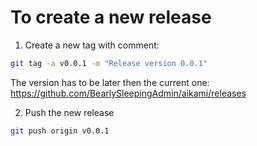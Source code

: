 # To create a new release

1. Create a new tag with comment:

```bash
git tag -a v0.0.1 -m "Release version 0.0.1"
```

The version has to be later then the current one: <https://github.com/BearlySleepingAdmin/aikami/releases>

2. Push the new release

```bash
git push origin v0.0.1
```
